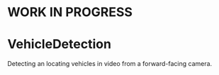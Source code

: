 # WORK IN PROGRESS
# VehicleDetection
Detecting an locating vehicles in video from a forward-facing camera.